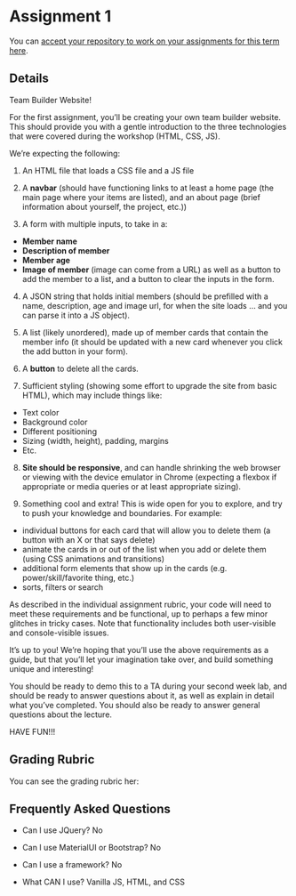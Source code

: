# Assignment 1

You can [accept your repository to work on your assignments for this term here](https://classroom.github.com/a/aS7pjGjo).

## Details

Team Builder Website!

For the first assignment, you’ll be creating your own team builder website. This should provide you with a gentle introduction to the three technologies that were covered during the workshop (HTML, CSS, JS).

We’re expecting the following:

1. An HTML file that loads a CSS file and a JS file

2. A **navbar** (should have functioning links to at least a home page (the main page where your items are listed), and an about page (brief information about yourself, the project, etc.))

3. A form with multiple inputs, to take in a:
- **Member name**
- **Description of member**
- **Member age**
- **Image of member** (image can come from a URL) as well as a button to add the member to a list, and a button to clear the inputs in the form.

4. A JSON string that holds initial members (should be prefilled with a name, description, age and image url, for when the site loads … and you can parse it into a JS object).

5. A list (likely unordered), made up of member cards that contain the member info (it should be updated with a new card whenever you click the add button in your form).

6. A **button** to delete all the cards.

7. Sufficient styling (showing some effort to upgrade the site from basic HTML), which may include things like:
- Text color
- Background color
- Different positioning
- Sizing (width, height), padding, margins
- Etc. 

8. **Site should be responsive**, and can handle shrinking the web browser or viewing with the device emulator in Chrome (expecting a flexbox if appropriate or media queries or at least appropriate sizing).

9. Something cool and extra! This is wide open for you to explore, and try to push your knowledge and boundaries. For example:
- individual buttons for each card that will allow you to delete them (a button with an X or that says delete)
- animate the cards in or out of the list when you add or delete them (using CSS animations and transitions)
- additional form elements that show up in the cards (e.g. power/skill/favorite thing, etc.)
- sorts, filters or search

As described in the individual assignment rubric, your code will need to meet these requirements and be functional, up to perhaps a few minor glitches in tricky cases. Note that functionality includes both user-visible and console-visible issues.

It’s up to you! We’re hoping that you’ll use the above requirements as a guide, but that you’ll let your imagination take over, and build something unique and interesting!

You should be ready to demo this to a TA during your second week lab, and should be ready to answer questions about it, as well as explain in detail what you’ve completed. You should also be ready to answer general questions about the lecture.


HAVE FUN!!!

## Grading Rubric

You can see the grading rubric her:

## Frequently Asked Questions

- Can I use JQuery?
No

- Can I use MaterialUI or Bootstrap?
No

- Can I use a framework?
No

- What CAN I use?
Vanilla JS, HTML, and CSS